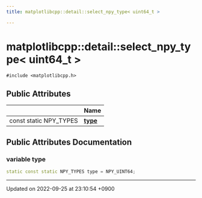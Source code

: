 ```yaml
---
title: matplotlibcpp::detail::select_npy_type< uint64_t >

---
```


# matplotlibcpp::detail::select_npy_type< uint64_t >






`#include <matplotlibcpp.h>`

## Public Attributes

|                | Name           |
| -------------- | -------------- |
| const static NPY_TYPES | **[type](/cpp_robotics_core/doxybook/Classes/structmatplotlibcpp_1_1detail_1_1select__npy__type_3_01uint64__t_01_4/#variable-type)**  |

## Public Attributes Documentation

### variable type

```cpp
static const static NPY_TYPES type = NPY_UINT64;
```


-------------------------------

Updated on 2022-09-25 at 23:10:54 +0900